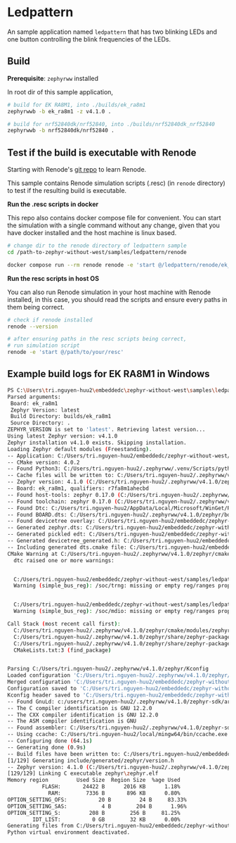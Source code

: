 # Ledpattern

An sample application named `ledpattern` that has two blinking LEDs and one button controlling the blink frequencies of the LEDs.

## Build

__Prerequisite__: `zephyrww` installed

In root dir of this sample application,

```bash
# build for EK RA8M1, into ./builds/ek_ra8m1
zephyrwwb -b ek_ra8m1 -z v4.1.0 .

# build for nrf52840dk/nrf52840, into ./builds/nrf52840dk_nrf52840
zephyrwwb -b nrf52840dk/nrf52840 .
```

## Test if the build is executable with Renode

Starting with Renode's [git repo](https://github.com/renode/renode) to learn Renode.

This sample contains Renode simulation scripts (.resc) (in `renode` directory) to test if the resulting build is executable.

__Run the .resc scripts in docker__

This repo also contains docker compose file for convenient. 
You can start the simulation with a single command without any change, given that you have docker installed and the host machine is linux based. 

```bash
# change dir to the renode directory of ledpattern sample
cd /path-to-zephyr-without-west/samples/ledpattern/renode

docker compose run --rm renode renode -e 'start @/ledpattern/renode/ek_ra8m1.resc'
```

__Run the resc scripts in host OS__

You can also run Renode simulation in your host machine with Renode installed, in this case, you should read the scripts and ensure every paths in them being correct. 
```bash
# check if renode installed
renode --version

# after ensuring paths in the resc scripts being correct,
# run simulation script
renode -e 'start @/path/to/your/resc'
```



## Example build logs for EK RA8M1 in Windows
```bash
PS C:\Users\tri.nguyen-huu2\embeddedc\zephyr-without-west\samples\ledpattern> zephyrwwb -b ek_ra8m1 .
Parsed arguments:
 Board: ek_ra8m1
 Zephyr Version: latest
 Build Directory: builds/ek_ra8m1
 Source Directory: .
ZEPHYR_VERSION is set to 'latest'. Retrieving latest version...
Using latest Zephyr version: v4.1.0
Zephyr installation v4.1.0 exists. Skipping installation.
Loading Zephyr default modules (Freestanding).
-- Application: C:/Users/tri.nguyen-huu2/embeddedc/zephyr-without-west/samples/ledpattern
-- CMake version: 4.0.2
-- Found Python3: C:/Users/tri.nguyen-huu2/.zephyrww/.venv/Scripts/python.exe (found suitable version "3.12.10", minimum required is "3.10") found components: Interpreter
-- Cache files will be written to: C:/Users/tri.nguyen-huu2/.zephyrww/v4.1.0/zephyr/.cache
-- Zephyr version: 4.1.0 (C:/Users/tri.nguyen-huu2/.zephyrww/v4.1.0/zephyr)
-- Board: ek_ra8m1, qualifiers: r7fa8m1ahecbd
-- Found host-tools: zephyr 0.17.0 (C:/Users/tri.nguyen-huu2/.zephyrww/v4.1.0/zephyr-sdk)
-- Found toolchain: zephyr 0.17.0 (C:/Users/tri.nguyen-huu2/.zephyrww/v4.1.0/zephyr-sdk)
-- Found Dtc: C:/Users/tri.nguyen-huu2/AppData/Local/Microsoft/WinGet/Packages/oss-winget.dtc_Microsoft.Winget.Source_8wekyb3d8bbwe/usr/bin/dtc.exe (found suitable version "1.6.1", minimum required is "1.4.6")
-- Found BOARD.dts: C:/Users/tri.nguyen-huu2/.zephyrww/v4.1.0/zephyr/boards/renesas/ek_ra8m1/ek_ra8m1.dts
-- Found devicetree overlay: C:/Users/tri.nguyen-huu2/embeddedc/zephyr-without-west/samples/ledpattern/boards/ek_ra8m1.overlay
-- Generated zephyr.dts: C:/Users/tri.nguyen-huu2/embeddedc/zephyr-without-west/samples/ledpattern/builds/ek_ra8m1/zephyr/zephyr.dts
-- Generated pickled edt: C:/Users/tri.nguyen-huu2/embeddedc/zephyr-without-west/samples/ledpattern/builds/ek_ra8m1/zephyr/edt.pickle
-- Generated devicetree_generated.h: C:/Users/tri.nguyen-huu2/embeddedc/zephyr-without-west/samples/ledpattern/builds/ek_ra8m1/zephyr/include/generated/zephyr/devicetree_generated.h
-- Including generated dts.cmake file: C:/Users/tri.nguyen-huu2/embeddedc/zephyr-without-west/samples/ledpattern/builds/ek_ra8m1/zephyr/dts.cmake
CMake Warning at C:/Users/tri.nguyen-huu2/.zephyrww/v4.1.0/zephyr/cmake/modules/dts.cmake:425 (message):
  dtc raised one or more warnings:


  C:/Users/tri.nguyen-huu2/embeddedc/zephyr-without-west/samples/ledpattern/builds/ek_ra8m1/zephyr/zephyr.dts:554.14-557.5:
  Warning (simple_bus_reg): /soc/trng: missing or empty reg/ranges property


  C:/Users/tri.nguyen-huu2/embeddedc/zephyr-without-west/samples/ledpattern/builds/ek_ra8m1/zephyr/zephyr.dts:804.14-817.5:
  Warning (simple_bus_reg): /soc/mdio: missing or empty reg/ranges property

Call Stack (most recent call first):
  C:/Users/tri.nguyen-huu2/.zephyrww/v4.1.0/zephyr/cmake/modules/zephyr_default.cmake:133 (include)
  C:/Users/tri.nguyen-huu2/.zephyrww/v4.1.0/zephyr/share/zephyr-package/cmake/ZephyrConfig.cmake:66 (include)
  C:/Users/tri.nguyen-huu2/.zephyrww/v4.1.0/zephyr/share/zephyr-package/cmake/ZephyrConfig.cmake:159 (include_boilerplate)
  CMakeLists.txt:3 (find_package)


Parsing C:/Users/tri.nguyen-huu2/.zephyrww/v4.1.0/zephyr/Kconfig
Loaded configuration 'C:/Users/tri.nguyen-huu2/.zephyrww/v4.1.0/zephyr/boards/renesas/ek_ra8m1/ek_ra8m1_defconfig'
Merged configuration 'C:/Users/tri.nguyen-huu2/embeddedc/zephyr-without-west/samples/ledpattern/prj.conf'
Configuration saved to 'C:/Users/tri.nguyen-huu2/embeddedc/zephyr-without-west/samples/ledpattern/builds/ek_ra8m1/zephyr/.config'
Kconfig header saved to 'C:/Users/tri.nguyen-huu2/embeddedc/zephyr-without-west/samples/ledpattern/builds/ek_ra8m1/zephyr/include/generated/zephyr/autoconf.h'
-- Found GnuLd: c:/users/tri.nguyen-huu2/.zephyrww/v4.1.0/zephyr-sdk/arm-zephyr-eabi/arm-zephyr-eabi/bin/ld.bfd.exe (found version "2.38")
-- The C compiler identification is GNU 12.2.0
-- The CXX compiler identification is GNU 12.2.0
-- The ASM compiler identification is GNU
-- Found assembler: C:/Users/tri.nguyen-huu2/.zephyrww/v4.1.0/zephyr-sdk/arm-zephyr-eabi/bin/arm-zephyr-eabi-gcc.exe
-- Using ccache: C:/Users/tri.nguyen-huu2/local/mingw64/bin/ccache.exe
-- Configuring done (64.1s)
-- Generating done (0.9s)
-- Build files have been written to: C:/Users/tri.nguyen-huu2/embeddedc/zephyr-without-west/samples/ledpattern/builds/ek_ra8m1
[1/129] Generating include/generated/zephyr/version.h
-- Zephyr version: 4.1.0 (C:/Users/tri.nguyen-huu2/.zephyrww/v4.1.0/zephyr), build: v4.1.0
[129/129] Linking C executable zephyr\zephyr.elf
Memory region         Used Size  Region Size  %age Used
           FLASH:       24422 B      2016 KB      1.18%
             RAM:        7336 B       896 KB      0.80%
OPTION_SETTING_OFS:          20 B         24 B     83.33%
OPTION_SETTING_SAS:           4 B        204 B      1.96%
OPTION_SETTING_S:         208 B        256 B     81.25%
        IDT_LIST:          0 GB        32 KB      0.00%
Generating files from C:/Users/tri.nguyen-huu2/embeddedc/zephyr-without-west/samples/ledpattern/builds/ek_ra8m1/zephyr/zephyr.elf for board: ek_ra8m1
Python virtual environment deactivated.
```
